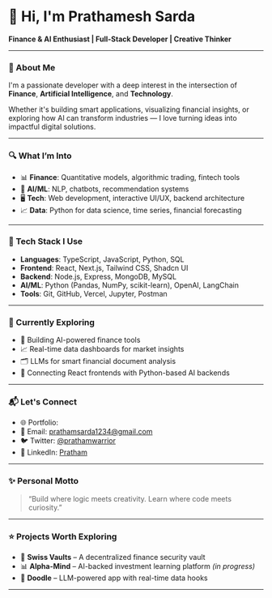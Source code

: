 # 👋 Hi, I'm Prathamesh Sarda

**Finance & AI Enthusiast | Full-Stack Developer | Creative Thinker**

---

### 🧠 About Me

I'm a passionate developer with a deep interest in the intersection of **Finance**, **Artificial Intelligence**, and **Technology**.

Whether it's building smart applications, visualizing financial insights, or exploring how AI can transform industries — I love turning ideas into impactful digital solutions.

---

### 🔍 What I’m Into

- 📊 **Finance**: Quantitative models, algorithmic trading, fintech tools
- 🤖 **AI/ML**: NLP, chatbots, recommendation systems
- 🖥️ **Tech**: Web development, interactive UI/UX, backend architecture
- 📈 **Data**: Python for data science, time series, financial forecasting

---

### 🚀 Tech Stack I Use

- **Languages**: TypeScript, JavaScript, Python, SQL
- **Frontend**: React, Next.js, Tailwind CSS, Shadcn UI
- **Backend**: Node.js, Express, MongoDB, MySQL
- **AI/ML**: Python (Pandas, NumPy, scikit-learn), OpenAI, LangChain
- **Tools**: Git, GitHub, Vercel, Jupyter, Postman

---

### 🌱 Currently Exploring

- 🧠 Building AI-powered finance tools
- 📈 Real-time data dashboards for market insights
- 🗂️ LLMs for smart financial document analysis
- 🤝 Connecting React frontends with Python-based AI backends

---

### 📬 Let's Connect

- 🌐 Portfolio:
- 📧 Email: prathamsarda1234@gmail.com
- 🐦 Twitter: [@prathamwarrior](https://twitter.com/ek_insaan)
- 💼 LinkedIn: [Pratham](https://www.linkedin.com/in/pratham-sarda-8a6a88318?utm_source=share&utm_campaign=share_via&utm_content=profile&utm_medium=android_app)

---

### ✨ Personal Motto

> “Build where logic meets creativity. Learn where code meets curiosity.”

---

### ⭐ Projects Worth Exploring

- 🔐 **Swiss Vaults** – A decentralized finance security vault
- 📊 **Alpha-Mind** – AI-backed investment learning platform _(in progress)_
- 🤖 **Doodle** – LLM-powered app with real-time data hooks

---
